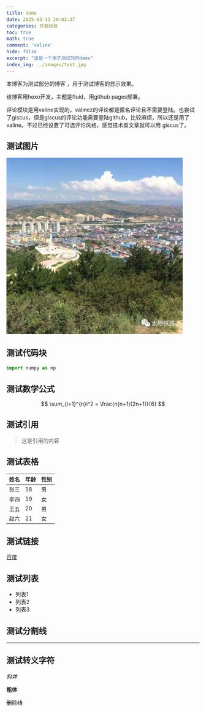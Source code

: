```yaml
---
title: demo
date: 2025-03-13 20:03:37
categories: 开发经验
toc: true
math: true
comment: 'valine'
hide: false
excerpt: "这是一个用于测试的的demo" 
index_img: ../images/test.jpg
---
```

本博客为测试部分的博客 ，用于测试博客的显示效果。

该博客用hexo开发，主题是fluid，用github pages部署。

评论模块是用valine实现的，valinez的评论都是匿名评论且不需要登陆。也尝试了giscus，但是giscus的评论功能需要登陆github，比较麻烦，所以还是用了valine。不过已经设置了可选评论风格，感觉技术类文章就可以用 giscus了。

## 测试图片

![图片](../images/test.jpg)

## 测试代码块

```python
import numpy as np
```

## 测试数学公式

$$
\sum_{i=1}^{n}i^2 = \frac{n(n+1)(2n+1)}{6}
$$

## 测试引用

> 这是引用的内容

## 测试表格

| 姓名 | 年龄 | 性别 |
| ---- | ---- | ---- |
| 张三 | 18   | 男   |
| 李四 | 19   | 女   |
| 王五 | 20   | 男   |
| 赵六 | 21   | 女   |

## 测试链接

[百度](https://www.baidu.com)

## 测试列表

- 列表1
- 列表2
- 列表3

## 测试分割线

---

## 测试转义字符

*斜体*

**粗体**

~~删除线~~
